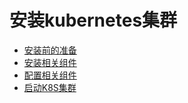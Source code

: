 # 安装kubernetes集群
* [安装前的准备](pre_installing.md)
* [安装相关组件](installing.md)
* [配置相关组件](installing.md)
* [启动K8S集群](installing.md)